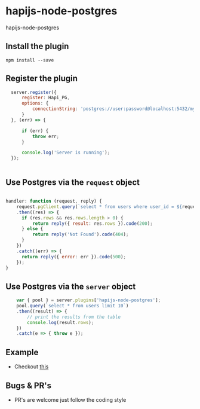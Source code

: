 # hapijs-node-postgres
hapijs-node-postgres

## Install the plugin
`npm install --save `

## Register the plugin
```javascript
  server.register({
      register: Hapi_PG,
      options: {
          connectionString: 'postgres://user:password@localhost:5432/my_app' //optional
      }
  }, (err) => {

      if (err) {
          throw err;
      }

      console.log('Server is running');
  });



```

## Use Postgres via the `request` object
```javascript

handler: function (request, reply) {
    request.pgClient.query(`select * from users where user_id = ${request.params.id}`)
    .then((res) => {
      if (res.rows && res.rows.length > 0) {
          return reply({ result: res.rows }).code(200);
      } else {
          return reply('Not Found').code(404);
      }
    })
    .catch((err) => {
      return reply({ error: err }).code(500);
    });
}
```

## Use Postgres via the `server` object
```javascript
    var { pool } = server.plugins['hapijs-node-postgres'];
    pool.query(`select * from users limit 10`)
    .then((result) => {
        // print the results from the table
        console.log(result.rows);
    })
    .catch(e => { throw e });
```

## Example
  - Checkout [this](example/example.js)

## Bugs & PR's
  - PR's are welcome just follow the coding style

